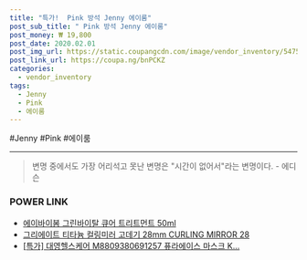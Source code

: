 ```yaml
--- 
title: "특가!  Pink 방석 Jenny 에이룸" 
post_sub_title: " Pink 방석 Jenny 에이룸" 
post_money: ₩ 19,800 
post_date: 2020.02.01 
post_img_url: https://static.coupangcdn.com/image/vendor_inventory/5475/bf50cdf75663fa1ab2ea4a92a8e7254985269f744293aa51711327eea907.jpg 
post_link_url: https://coupa.ng/bnPCKZ 
categories: 
  - vendor_inventory 
tags: 
  - Jenny 
  - Pink 
  - 에이룸 
--- 
```

  #Jenny #Pink #에이룸 
<hr> 

> 변명 중에서도 가장 어리석고 못난 변명은 "시간이 없어서"라는 변명이다. - 에디슨 


### POWER LINK

* <a href="https://blog.naver.com/santokki14/221784134241" target="_blank">에이바이봄 그린바이탈 큐어 트리트먼트 50ml</a>
* <a href="https://blog.naver.com/fasyy4321/221790729447" target="_blank">그리에이트 티타늄 컬링미러 고데기 28mm CURLING MIRROR 28</a>
* <a href="https://blog.naver.com/an0733/221792460235" target="_blank">[특가] 대영헬스케어 M8809380691257 퓨라에이스 마스크 K...</a>
